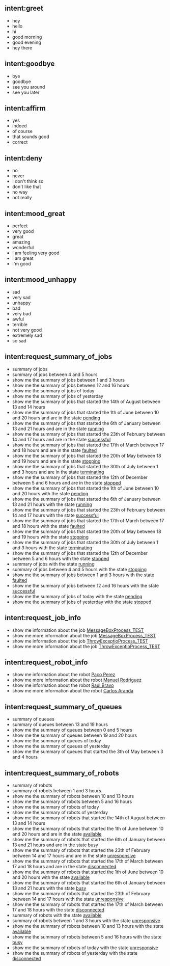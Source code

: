 ## intent:greet
- hey
- hello
- hi
- good morning
- good evening
- hey there

## intent:goodbye
- bye
- goodbye
- see you around
- see you later

## intent:affirm
- yes
- indeed
- of course
- that sounds good
- correct

## intent:deny
- no
- never
- I don't think so
- don't like that
- no way
- not really

## intent:mood_great
- perfect
- very good
- great
- amazing
- wonderful
- I am feeling very good
- I am great
- I'm good

## intent:mood_unhappy
- sad
- very sad
- unhappy
- bad
- very bad
- awful
- terrible
- not very good
- extremely sad
- so sad

## intent:request_summary_of_jobs
- summary of jobs
- summary of jobs between 4 and 5 hours
- show me the summary of jobs between 1 and 3 hours
- show me the summary of jobs between 12 and 16 hours
- show me the summary of jobs of today
- show me the summary of jobs of yesterday
- show me the summary of jobs that started the 14th of August between 13 and 14 hours
- show me the summary of jobs that started the 1th of June between 10 and 20 hours and are in the state [pending](job_state)
- show me the summary of jobs that started the 6th of January between 13 and 21 hours and are in the state [running](job_state)
- show me the summary of jobs that started the 23th of February between 14 and 17 hours and are in the state [successful](job_state)
- show me the summary of jobs that started the 17th of March between 17 and 18 hours and are in the state [faulted](job_state)
- show me the summary of jobs that started the 20th of May between 18 and 19 hours and are in the state [stopping](job_state)
- show me the summary of jobs that started the 30th of July between 1 and 3 hours and are in the state [terminating](job_state)
- show me the summary of jobs that started the 12th of December between 5 and 6 hours and are in the state [stopped](job_state)
- show me the summary of jobs that started the 1th of June between 10 and 20 hours with the state [pending](job_state)
- show me the summary of jobs that started the 6th of January between 13 and 21 hours with the state [running](job_state)
- show me the summary of jobs that started the 23th of February between 14 and 17 hours with the state [successful](job_state)
- show me the summary of jobs that started the 17th of March between 17 and 18 hours with the state [faulted](job_state)
- show me the summary of jobs that started the 20th of May between 18 and 19 hours with the state [stopping](job_state)
- show me the summary of jobs that started the 30th of July between 1 and 3 hours with the state [terminating](job_state)
- show me the summary of jobs that started the 12th of December between 5 and 6 hours with the state [stopped](job_state)
- summary of jobs with the state [running](job_state)
- summary of jobs between 4 and 5 hours with the state [stopping](job_state)
- show me the summary of jobs between 1 and 3 hours with the state [faulted](job_state)
- show me the summary of jobs between 12 and 16 hours with the state [successful](job_state)
- show me the summary of jobs of today with the state [pending](job_state)
- show me the summary of jobs of yesterday with the state [stopped](job_state)

## intent:request_job_info
- show me information about the job [MessageBoxProcess_TEST](job_name)
- show me more information about the job [MessageBoxProcess_TEST](job_name)
- show me information about the job [ThrowExceptioProcess_TEST](job_name)
- show me more information about the job [ThrowExceptioProcess_TEST](job_name)

## intent:request_robot_info
- show me information about the robot [Paco Perez](robot_name)
- show me more information about the robot [Manuel Rodriguez](robot_name)
- show me information about the robot [Raul Bravo](robot_name)
- show me more information about the robot [Carlos Aranda](robot_name)

## intent:request_summary_of_queues
- summary of queues
- summary of queues between 13 and 19 hours
- show me the summary of queues between 0 and 5 hours
- show me the summary of queues between 19 and 20 hours
- show me the summary of queues of today
- show me the summary of queues of yesterday
- show me the summary of queues that started the 3th of May between 3 and 4 hours


## intent:request_summary_of_robots
- summary of robots
- summary of robots between 1 and 3 hours
- show me the summary of robots between 10 and 13 hours
- show me the summary of robots between 5 and 16 hours
- show me the summary of robots of today
- show me the summary of robots of yesterday
- show me the summary of robots that started the 14th of August between 13 and 14 hours
- show me the summary of robots that started the 1th of June between 10 and 20 hours and are in the state [available](robot_state)
- show me the summary of robots that started the 6th of January between 13 and 21 hours and are in the state [busy](robot_state)
- show me the summary of robots that started the 23th of February between 14 and 17 hours and are in the state [unresponsive](robot_state)
- show me the summary of robots that started the 17th of March between 17 and 18 hours and are in the state [disconnected](robot_state)
- show me the summary of robots that started the 1th of June between 10 and 20 hours with the state [available](robot_state)
- show me the summary of robots that started the 6th of January between 13 and 21 hours with the state [busy](robot_state)
- show me the summary of robots that started the 23th of February between 14 and 17 hours with the state [unresponsive](robot_state)
- show me the summary of robots that started the 17th of March between 17 and 18 hours with the state [disconnected](robot_state)
- summary of robots with the state [available](robot_state)
- summary of robots between 1 and 3 hours with the state [unresponsive](robot_state)
- show me the summary of robots between 10 and 13 hours with the state [available](robot_state)
- show me the summary of robots between 5 and 16 hours with the state [busy](robot_state)
- show me the summary of robots of today with the state [unresponsive](robot_state)
- show me the summary of robots of yesterday with the state [disconnected](robot_state)